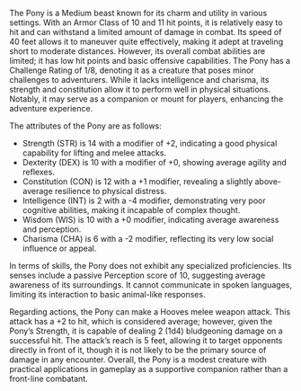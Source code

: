 The Pony is a Medium beast known for its charm and utility in various settings. With an Armor Class of 10 and 11 hit points, it is relatively easy to hit and can withstand a limited amount of damage in combat. Its speed of 40 feet allows it to maneuver quite effectively, making it adept at traveling short to moderate distances. However, its overall combat abilities are limited; it has low hit points and basic offensive capabilities. The Pony has a Challenge Rating of 1/8, denoting it as a creature that poses minor challenges to adventurers. While it lacks intelligence and charisma, its strength and constitution allow it to perform well in physical situations. Notably, it may serve as a companion or mount for players, enhancing the adventure experience.

The attributes of the Pony are as follows: 

- Strength (STR) is 14 with a modifier of +2, indicating a good physical capability for lifting and melee attacks. 
- Dexterity (DEX) is 10 with a modifier of +0, showing average agility and reflexes. 
- Constitution (CON) is 12 with a +1 modifier, revealing a slightly above-average resilience to physical distress. 
- Intelligence (INT) is 2 with a -4 modifier, demonstrating very poor cognitive abilities, making it incapable of complex thought. 
- Wisdom (WIS) is 10 with a +0 modifier, indicating average awareness and perception. 
- Charisma (CHA) is 6 with a -2 modifier, reflecting its very low social influence or appeal.

In terms of skills, the Pony does not exhibit any specialized proficiencies. Its senses include a passive Perception score of 10, suggesting average awareness of its surroundings. It cannot communicate in spoken languages, limiting its interaction to basic animal-like responses.

Regarding actions, the Pony can make a Hooves melee weapon attack. This attack has a +2 to hit, which is considered average; however, given the Pony’s Strength, it is capable of dealing 2 (1d4) bludgeoning damage on a successful hit. The attack’s reach is 5 feet, allowing it to target opponents directly in front of it, though it is not likely to be the primary source of damage in any encounter. Overall, the Pony is a modest creature with practical applications in gameplay as a supportive companion rather than a front-line combatant.